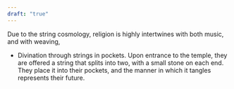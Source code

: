 ```yaml
---
draft: "true"
---
```


Due to the string cosmology, religion is highly intertwines with both music, and with weaving,

- Divination through strings in pockets. Upon entrance to the temple, they are offered a string that splits into two, with a small stone on each end. They place it into their pockets, and the manner in which it tangles represents their future.
